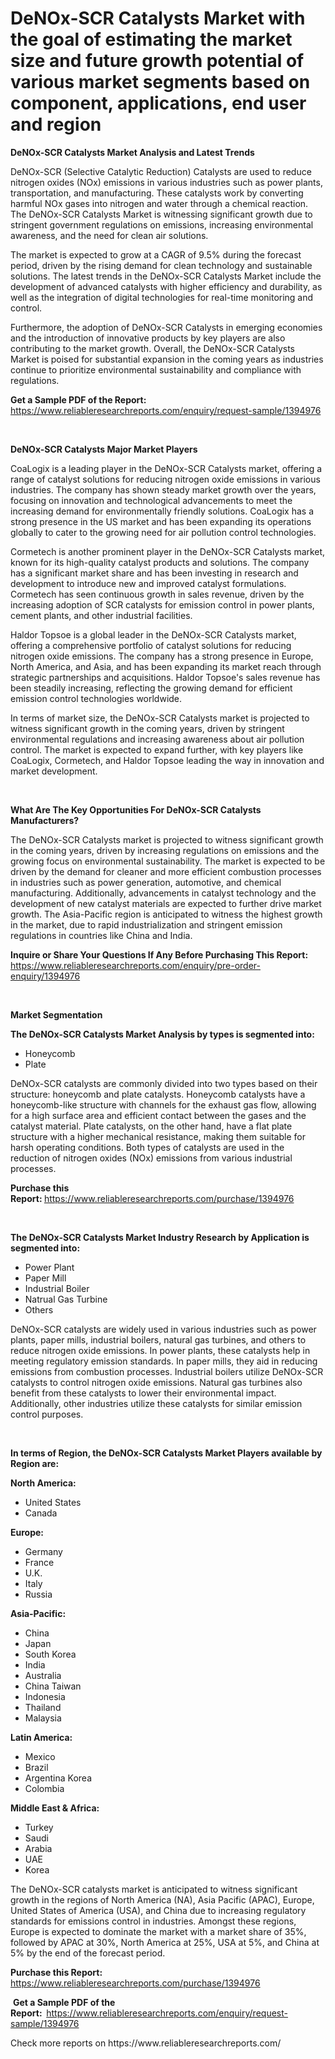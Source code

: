<p><h1>DeNOx-SCR Catalysts Market with the goal of estimating the market size and future growth potential of various market segments based on component, applications, end user and region</h1></p><p><strong>DeNOx-SCR Catalysts Market Analysis and Latest Trends</strong></p>
<p><p>DeNOx-SCR (Selective Catalytic Reduction) Catalysts are used to reduce nitrogen oxides (NOx) emissions in various industries such as power plants, transportation, and manufacturing. These catalysts work by converting harmful NOx gases into nitrogen and water through a chemical reaction. The DeNOx-SCR Catalysts Market is witnessing significant growth due to stringent government regulations on emissions, increasing environmental awareness, and the need for clean air solutions.</p><p>The market is expected to grow at a CAGR of 9.5% during the forecast period, driven by the rising demand for clean technology and sustainable solutions. The latest trends in the DeNOx-SCR Catalysts Market include the development of advanced catalysts with higher efficiency and durability, as well as the integration of digital technologies for real-time monitoring and control.</p><p>Furthermore, the adoption of DeNOx-SCR Catalysts in emerging economies and the introduction of innovative products by key players are also contributing to the market growth. Overall, the DeNOx-SCR Catalysts Market is poised for substantial expansion in the coming years as industries continue to prioritize environmental sustainability and compliance with regulations.</p></p>
<p><strong>Get a Sample PDF of the Report:&nbsp;</strong> <a href="https://www.reliableresearchreports.com/enquiry/request-sample/1394976">https://www.reliableresearchreports.com/enquiry/request-sample/1394976</a></p>
<p>&nbsp;</p>
<p><strong>DeNOx-SCR Catalysts Major Market Players</strong></p>
<p><p>CoaLogix is a leading player in the DeNOx-SCR Catalysts market, offering a range of catalyst solutions for reducing nitrogen oxide emissions in various industries. The company has shown steady market growth over the years, focusing on innovation and technological advancements to meet the increasing demand for environmentally friendly solutions. CoaLogix has a strong presence in the US market and has been expanding its operations globally to cater to the growing need for air pollution control technologies.</p><p>Cormetech is another prominent player in the DeNOx-SCR Catalysts market, known for its high-quality catalyst products and solutions. The company has a significant market share and has been investing in research and development to introduce new and improved catalyst formulations. Cormetech has seen continuous growth in sales revenue, driven by the increasing adoption of SCR catalysts for emission control in power plants, cement plants, and other industrial facilities.</p><p>Haldor Topsoe is a global leader in the DeNOx-SCR Catalysts market, offering a comprehensive portfolio of catalyst solutions for reducing nitrogen oxide emissions. The company has a strong presence in Europe, North America, and Asia, and has been expanding its market reach through strategic partnerships and acquisitions. Haldor Topsoe's sales revenue has been steadily increasing, reflecting the growing demand for efficient emission control technologies worldwide.</p><p>In terms of market size, the DeNOx-SCR Catalysts market is projected to witness significant growth in the coming years, driven by stringent environmental regulations and increasing awareness about air pollution control. The market is expected to expand further, with key players like CoaLogix, Cormetech, and Haldor Topsoe leading the way in innovation and market development.</p></p>
<p>&nbsp;</p>
<p><strong>What Are The Key Opportunities For DeNOx-SCR Catalysts Manufacturers?</strong></p>
<p><p>The DeNOx-SCR Catalysts market is projected to witness significant growth in the coming years, driven by increasing regulations on emissions and the growing focus on environmental sustainability. The market is expected to be driven by the demand for cleaner and more efficient combustion processes in industries such as power generation, automotive, and chemical manufacturing. Additionally, advancements in catalyst technology and the development of new catalyst materials are expected to further drive market growth. The Asia-Pacific region is anticipated to witness the highest growth in the market, due to rapid industrialization and stringent emission regulations in countries like China and India.</p></p>
<p><strong>Inquire or Share Your Questions If Any Before Purchasing This Report:</strong> <a href="https://www.reliableresearchreports.com/enquiry/pre-order-enquiry/1394976">https://www.reliableresearchreports.com/enquiry/pre-order-enquiry/1394976</a></p>
<p>&nbsp;</p>
<p><strong>Market Segmentation</strong></p>
<p><strong>The DeNOx-SCR Catalysts Market Analysis by types is segmented into:</strong></p>
<p><ul><li>Honeycomb</li><li>Plate</li></ul></p>
<p><p>DeNOx-SCR catalysts are commonly divided into two types based on their structure: honeycomb and plate catalysts. Honeycomb catalysts have a honeycomb-like structure with channels for the exhaust gas flow, allowing for a high surface area and efficient contact between the gases and the catalyst material. Plate catalysts, on the other hand, have a flat plate structure with a higher mechanical resistance, making them suitable for harsh operating conditions. Both types of catalysts are used in the reduction of nitrogen oxides (NOx) emissions from various industrial processes.</p></p>
<p><strong>Purchase this Report:&nbsp;</strong><a href="https://www.reliableresearchreports.com/purchase/1394976">https://www.reliableresearchreports.com/purchase/1394976</a></p>
<p>&nbsp;</p>
<p><strong>The DeNOx-SCR Catalysts Market Industry Research by Application is segmented into:</strong></p>
<p><ul><li>Power Plant</li><li>Paper Mill</li><li>Industrial Boiler</li><li>Natrual Gas Turbine</li><li>Others</li></ul></p>
<p><p>DeNOx-SCR catalysts are widely used in various industries such as power plants, paper mills, industrial boilers, natural gas turbines, and others to reduce nitrogen oxide emissions. In power plants, these catalysts help in meeting regulatory emission standards. In paper mills, they aid in reducing emissions from combustion processes. Industrial boilers utilize DeNOx-SCR catalysts to control nitrogen oxide emissions. Natural gas turbines also benefit from these catalysts to lower their environmental impact. Additionally, other industries utilize these catalysts for similar emission control purposes.</p></p>
<p>&nbsp;</p>
<p><strong>In terms of Region, the DeNOx-SCR Catalysts Market Players available by Region are:</strong></p>
<p>
    <p> <strong> North America: </strong>
        <ul>
            <li>United States</li>
            <li>Canada</li>
        </ul>
        </p> 
    <p> <strong> Europe: </strong>
        <ul>
            <li>Germany</li>
            <li>France</li>
            <li>U.K.</li>
            <li>Italy</li>
            <li>Russia</li>
        </ul>
        </p> 
    <p> <strong> Asia-Pacific: </strong>
        <ul>
            <li>China</li>
            <li>Japan</li>
            <li>South Korea</li>
            <li>India</li>
            <li>Australia</li>
            <li>China Taiwan</li>
            <li>Indonesia</li>
            <li>Thailand</li>
            <li>Malaysia</li>
        </ul>
        </p> 
    <p> <strong> Latin America: </strong>
        <ul>
            <li>Mexico</li>
            <li>Brazil</li>
            <li>Argentina Korea</li>
            <li>Colombia</li>
        </ul>
        </p> 
    <p> <strong> Middle East & Africa: </strong>
        <ul>
            <li>Turkey</li>
            <li>Saudi</li>
            <li>Arabia</li>
            <li>UAE</li>
            <li>Korea</li>
        </ul>
    </p>
    </p>
<p><p>The DeNOx-SCR catalysts market is anticipated to witness significant growth in the regions of North America (NA), Asia Pacific (APAC), Europe, United States of America (USA), and China due to increasing regulatory standards for emissions control in industries. Amongst these regions, Europe is expected to dominate the market with a market share of 35%, followed by APAC at 30%, North America at 25%, USA at 5%, and China at 5% by the end of the forecast period.</p></p>
<p><strong>Purchase this Report: </strong><a href="https://www.reliableresearchreports.com/purchase/1394976">https://www.reliableresearchreports.com/purchase/1394976</a></p>
<p>&nbsp;<strong>Get a Sample PDF of the Report:&nbsp;&nbsp;</strong><a href="https://www.reliableresearchreports.com/enquiry/request-sample/1394976">https://www.reliableresearchreports.com/enquiry/request-sample/1394976</a></p>
<p><strong></strong></p>
<p>Check more reports on https://www.reliableresearchreports.com/</p>